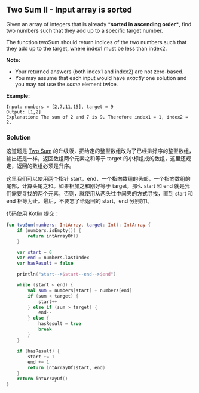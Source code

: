 ## Two Sum II - Input array is sorted

Given an array of integers that is already ***sorted in ascending order\***, find two numbers such that they add up to a specific target number.

The function twoSum should return indices of the two numbers such that they add up to the target, where index1 must be less than index2.

**Note:**

- Your returned answers (both index1 and index2) are not zero-based.
- You may assume that each input would have *exactly* one solution and you may not use the *same* element twice.

**Example:**

```
Input: numbers = [2,7,11,15], target = 9
Output: [1,2]
Explanation: The sum of 2 and 7 is 9. Therefore index1 = 1, index2 = 2.
```

### Solution

这道题是 [Two Sum](https://github.com/ijays7/LeetCode/blob/master/1_Two%20Sum.md) 的升级版，把给定的整型数组改为了已经排好序的整型数组，输出还是一样，返回数组两个元素之和等于 target 的小标组成的数组，这里还规定，返回的数组必须是升序。

这里我们可以使用两个指针 start，end，一个指向数组的头部，一个指向数组的尾部，计算头尾之和。如果相加之和刚好等于 target，那么 start 和 end 就是我们需要寻找的两个元素，否则，就使用从两头往中间夹的方式寻找，直到 start 和 end 相等为止。最后，不要忘了给返回的 start，end 分别加1。

代码使用 Kotlin 提交：

```kotlin
fun twoSum(numbers: IntArray, target: Int): IntArray {
    if (numbers.isEmpty()) {
        return intArrayOf()
    }

    var start = 0
    var end = numbers.lastIndex
    var hasResult = false

    println("start-->$start--end-->$end")

    while (start < end) {
        val sum = numbers[start] + numbers[end]
        if (sum < target) {
            start++
        } else if (sum > target) {
            end--
        } else {
            hasResult = true
            break
        }
    }

    if (hasResult) {
        start += 1
        end += 1
        return intArrayOf(start, end)
    }
    return intArrayOf()
}
```

